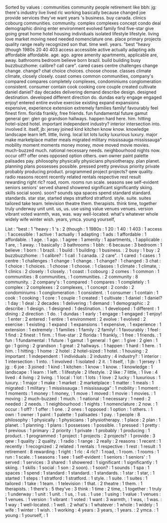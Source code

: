 Sorted by values :
communities community people retirement like bbh: jg: there's industry live lived rlc working basically because changed joe provide services they've want years 's business. buy canada. clinics cobourg communities. community. complex complexes concept condo deal demographic dining enter environment evolved family find five-star give going great home hotel housing individuals isolated lifestyle lifestyle. living love market moving need needed nomenclature one. place primary projects quality range really recognized son that. time well. years. "best "heavy (though 1980s 20 40 403 access accessible active actually adapting ads affordable affordable. age. ago. agree amenity apartments, applicable are, away. bathrooms bedroom believe born brazil. build building busy buzzbuzzhome: calibre? call care". cared cases centre challenges change change. change? chat choice choices. choose choose. classes climate climate, closely closely. coast comes common communities, company's compared compares completely complexes, condominiums conglomeration consistent. consumer contain cook cooking core couple created cultivate daniel daniel? day decades delivering demand describe design. designed destination. developed different direction do. dundas early engage engaged enjoy! entered entire evolve exercise existing expand expansions expensive, experience extension extremely families family! favourably feel finest firm. florida frankly, free friends. fun fundamental future gamut general ger: glen go grandson hallways. happen hard here. him. hitting hotel-sized hotel. important independent industry? interior intersection into. involved it. itself, jb: jersey joined kind kitchen know know. knowledge landscape learn left. little, living. local lot lots lucky luxurious luxury. major make marketplace matter meals migrated military mississauga mississauga" mobility moment moments money money, move moved movie movies. much-buzzed much. national necessary needs. neighbourhood nights now. occur off? offer ones opposed option others. own owner paint palette palisades pay. philosophy physically physicians physiotherapy. plan planet. planning plans possesses possible. pressed pretty previous priority private probably producing product. programmed project projects? qew quality. radio reasons recent recently related rentals respective rest result rewarding right rlc? road, room. rooms run scale. seasons see self-evident seniors seniors' served shared showered significant significantly skiing. skills social soon). soon? sounds spa spaces spend standard standard. standards. star star, started steps stratford stratford. style. suite. suites tailored take team. television theatre them. therapists. think time, together truly underway unit unit. us, us. use using value venues venues. version vibrant voted warmth, was, was. way well-located. what's whatever whole widely wife winter wish. years, ymca. young yourself, 

List :
"best : 1
"heavy : 1
's : 2
(though : 1
1980s : 1
20 : 1
40 : 1
403 : 1
access : 1
accessible : 1
active : 1
actually : 1
adapting : 1
ads : 1
affordable : 1
affordable. : 1
age. : 1
ago. : 1
agree : 1
amenity : 1
apartments, : 1
applicable : 1
are, : 1
away. : 1
basically : 3
bathrooms : 1
bbh: : 6
because : 3
bedroom : 1
believe : 1
born : 1
brazil. : 1
build : 1
building : 1
business. : 2
busy : 1
buy : 2
buzzbuzzhome: : 1
calibre? : 1
call : 1
canada. : 2
care". : 1
cared : 1
cases : 1
centre : 1
challenges : 1
change : 1
change. : 1
change? : 1
changed : 3
chat : 1
choice : 1
choices. : 1
choose : 1
choose. : 1
classes : 1
climate : 1
climate, : 1
clinics : 2
closely : 1
closely. : 1
coast : 1
cobourg : 2
comes : 1
common : 1
communities : 8
communities, : 1
communities. : 2
community : 8
community. : 2
company's : 1
compared : 1
compares : 1
completely : 1
complex : 2
complexes : 2
complexes, : 1
concept : 2
condo : 2
condominiums : 1
conglomeration : 1
consistent. : 1
consumer : 1
contain : 1
cook : 1
cooking : 1
core : 1
couple : 1
created : 1
cultivate : 1
daniel : 1
daniel? : 1
day : 1
deal : 2
decades : 1
delivering : 1
demand : 1
demographic : 2
describe : 1
design. : 1
designed : 1
destination. : 1
developed : 1
different : 1
dining : 2
direction : 1
do. : 1
dundas : 1
early : 1
engage : 1
engaged : 1
enjoy! : 1
enter : 2
entered : 1
entire : 1
environment : 2
evolve : 1
evolved : 2
exercise : 1
existing : 1
expand : 1
expansions : 1
expensive, : 1
experience : 1
extension : 1
extremely : 1
families : 1
family : 2
family! : 1
favourably : 1
feel : 1
find : 2
finest : 1
firm. : 1
five-star : 2
florida : 1
frankly, : 1
free : 1
friends. : 1
fun : 1
fundamental : 1
future : 1
gamut : 1
general : 1
ger: : 1
give : 2
glen : 1
go : 1
going : 2
grandson : 1
great : 2
hallways. : 1
happen : 1
hard : 1
here. : 1
him. : 1
hitting : 1
home : 2
hotel : 2
hotel-sized : 1
hotel. : 1
housing : 2
important : 1
independent : 1
individuals : 2
industry : 4
industry? : 1
interior : 1
intersection : 1
into. : 1
involved : 1
isolated : 2
it. : 1
itself, : 1
jb: : 1
jersey : 1
jg: : 6
joe : 3
joined : 1
kind : 1
kitchen : 1
know : 1
know. : 1
knowledge : 1
landscape : 1
learn : 1
left. : 1
lifestyle : 2
lifestyle. : 2
like : 7
little, : 1
live : 4
lived : 4
living : 2
living. : 1
local : 1
lot : 1
lots : 1
love : 2
lucky : 1
luxurious : 1
luxury. : 1
major : 1
make : 1
market : 2
marketplace : 1
matter : 1
meals : 1
migrated : 1
military : 1
mississauga : 1
mississauga" : 1
mobility : 1
moment : 1
moments : 1
money : 1
money, : 1
move : 1
moved : 1
movie : 1
movies. : 1
moving : 2
much-buzzed : 1
much. : 1
national : 1
necessary : 1
need : 2
needed : 2
needs. : 1
neighbourhood : 1
nights : 1
nomenclature : 2
now. : 1
occur : 1
off? : 1
offer : 1
one. : 2
ones : 1
opposed : 1
option : 1
others. : 1
own : 1
owner : 1
paint : 1
palette : 1
palisades : 1
pay. : 1
people : 8
philosophy : 1
physically : 1
physicians : 1
physiotherapy. : 1
place : 2
plan : 1
planet. : 1
planning : 1
plans : 1
possesses : 1
possible. : 1
pressed : 1
pretty : 1
previous : 1
primary : 2
priority : 1
private : 1
probably : 1
producing : 1
product. : 1
programmed : 1
project : 1
projects : 2
projects? : 1
provide : 3
qew : 1
quality : 2
quality. : 1
radio : 1
range : 2
really : 2
reasons : 1
recent : 1
recently : 1
recognized : 2
related : 1
rentals : 1
respective : 1
rest : 1
result : 1
retirement : 8
rewarding : 1
right : 1
rlc : 4
rlc? : 1
road, : 1
room. : 1
rooms : 1
run : 1
scale. : 1
seasons : 1
see : 1
self-evident : 1
seniors : 1
seniors' : 1
served : 1
services : 3
shared : 1
showered : 1
significant : 1
significantly : 1
skiing. : 1
skills : 1
social : 1
son : 2
soon). : 1
soon? : 1
sounds : 1
spa : 1
spaces : 1
spend : 1
standard : 1
standard. : 1
standards. : 1
star : 1
star, : 1
started : 1
steps : 1
stratford : 1
stratford. : 1
style. : 1
suite. : 1
suites : 1
tailored : 1
take : 1
team. : 1
television : 1
that. : 2
theatre : 1
them. : 1
therapists. : 1
there's : 5
they've : 3
think : 1
time : 2
time, : 1
together : 1
truly : 1
underway : 1
unit : 1
unit. : 1
us, : 1
us. : 1
use : 1
using : 1
value : 1
venues : 1
venues. : 1
version : 1
vibrant : 1
voted : 1
want : 3
warmth, : 1
was, : 1
was. : 1
way : 1
well-located. : 1
well. : 2
what's : 1
whatever : 1
whole : 1
widely : 1
wife : 1
winter : 1
wish. : 1
working : 4
years : 3
years, : 1
years. : 2
ymca. : 1
young : 1
yourself, : 1
